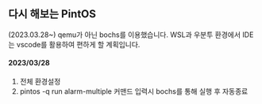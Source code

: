 ## 다시 해보는 PintOS

(2023.03.28~)
qemu가 아닌 bochs를 이용했습니다.
WSL과 우분투 환경에서 IDE는 vscode를 활용하여 편하게 할 계획입니다.

#### 2023/03/28
1. 전체 환경설정
2. pintos -q run alarm-multiple 커맨드 입력시 bochs를 통해 실행 후 자동종료
